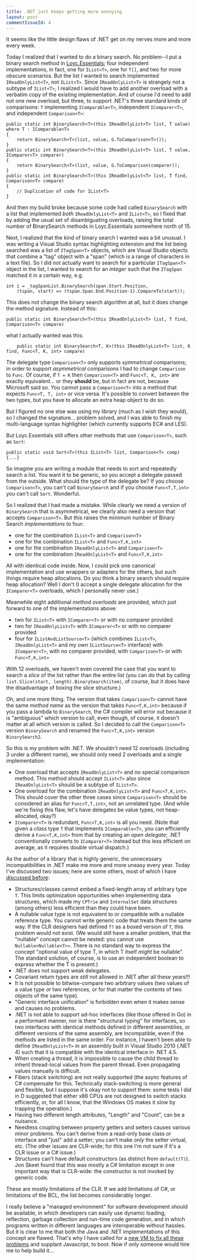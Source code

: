```yaml
---
title: .NET just keeps getting more annoying
layout: post
commentIssueId: 4
---
```

It seems like the little design flaws of .NET get on my nerves more and more every week.

Today I realized that I wanted to do a binary search. No problem--I put a binary search method in [Loyc.Essentials](https://github.com/qwertie/Loyc/tree/master/Src/Loyc.Essentials); four independent implementations, in fact, one for `IList<T>`, one for `T[]`, and two for more obscure scenarios. But the list I wanted to search implemented `IReadOnlyList<T>`, not `IList<T>`. Since `IReadOnlyList<T>` is strangely not a subtype of `IList<T>`, I realized I would have to add another overload with a verbatim copy of the existing implementation. And of course I'd need to add not one new overload, but three, to support .NET's three standard kinds of comparisons: `T` implementing `IComparable<T>`, independent `IComparer<T>`, and independent `Comparison<T>`:

    public static int BinarySearch<T>(this IReadOnlyList<T> list, T value) where T : IComparable<T>
    {
        return BinarySearch<T>(list, value, G.ToComparison<T>());
    }
    public static int BinarySearch<T>(this IReadOnlyList<T> list, T value, IComparer<T> comparer)
    {
        return BinarySearch<T>(list, value, G.ToComparison(comparer));
    }
    public static int BinarySearch<T>(this IReadOnlyList<T> list, T find, Comparison<T> compare)
    {
        // Duplication of code for IList<T>
    }

And then my build broke because some code had called `BinarySearch` with a list that implemented _both_ `IReadOnlyList<T>` and `IList<T>`, so I fixed that by adding the usual set of disambiguating overloads, raising the total number of BinarySearch methods in Loyc.Essentials somewhere north of 15.

Next, I realized that the kind of binary search I wanted was a bit unusual. I was writing a Visual Studio syntax highlighting extension and the list being searched was a list of `ITagSpan<T>` objects, which are Visual Studio objects that combine a "tag" object with a "span" (which is a range of characters in a text file). So I did not actually want to search for a particular `ITagSpan<T>` object in the list, I wanted to search for an _integer_ such that the `ITagSpan` matched it in a certain way, e.g.

    int i = _tagSpanList.BinarySearch(span.Start.Position, 
        (tspan, start) => (tspan.Span.End.Position-1).CompareTo(start));

This does not change the binary search algorithm at all, but it does change the method signature. Instead of this:

    public static int BinarySearch<T>(this IReadOnlyList<T> list, T find, Comparison<T> compare)

what I actually wanted was this:

		public static int BinarySearch<T, K>(this IReadOnlyList<T> list, K find, Func<T, K, int> compare)

The delegate type `Comparison<T>` only supports _symmetrical_ comparisons; in order to support _asymmetrical_ comparisons I had to change `Comparison` to `Func`. Of course, if `T = K` then `Comparison<T>` and `Func<T, K, int>` are exactly equivalent... or they __should__ be, but in fact are not, because Microsoft said so. You cannot pass a `Comparison<T>` into a method that expects `Func<T, T, int>` or vice versa. It's possible to convert between the two types, but you have to allocate an extra heap object to do so.

But I figured no one else was using my library (much as I wish they would), so I changed the signature... problem solved, and I was able to finish my multi-language syntax highlighter (which currently supports EC# and LES).

But Loyc.Essentials still offers other methods that use `Comparison<T>`, such as `Sort`:

    public static void Sort<T>(this IList<T> list, Comparison<T> comp) {...}

So imagine you are writing a module that needs to sort and repeatedly search a list. You want it to be generic, so you accept a delegate passed from the outside. What should the type of the delegate be? If you choose `Comparison<T>`, you can't call `BinarySearch` and if you choose `Func<T,T,int>` you can't call `Sort`. Wonderful.

So I realized that I had made a mistake. While clearly we need a version of `BinarySearch` that is asymmetrical, we clearly also need a version that accepts `Comparison<T>`. But this raises the minimum number of Binary Search _implementations_ to four:

- one for the combination `IList<T>` and `Comparison<T>`
- one for the combination `IList<T>` and `Func<T,K,int>`
- one for the combination `IReadOnlyList<T>` and `Comparison<T>`
- one for the combination `IReadOnlyList<T>` and `Func<T,K,int>`

All with identical code inside. Now, I could pick one canonical implementation and use wrappers or adapters for the others, but such things require heap allocations. Do you think a binary search should require heap allocation? Well I don't (I accept a single delegate allocation for the `IComparer<T>` overloads, which I personally never use.)

Meanwhile eight additional _method overloads_ are provided, which just forward to one of the implementations above:

- two for `IList<T>` with `IComparer<T>` or with no comparer provided
- two for `IReadOnlyList<T>` with `IComparer<T>` or with no comparer provided
- four for `IListAndListSource<T>` (which combines `IList<T>`, `IReadOnlyList<T>` and my own `IListSource<T>` interface) with `IComparer<T>`, with no comparer provided, with `Comparison<T>` or with `Func<T,K,int>`

With 12 overloads, we haven't even covered the case that you want to search a _slice_ of the list rather than the entire list (you can do that by calling `list.Slice(start, length).BinarySearch(item)`, of course, but it does have the disadvantage of boxing the slice structure.)

Oh, and one more thing. The version that takes `Comparison<T>` cannot have the same _method name_ as the version that takes `Func<T,K,int>` because if you pass a lambda to `BinarySearch`, the C# compiler will error out because it is "ambiguous" which version to call, even though, of course, it doesn't matter at all which version is called. So I decided to call the `Comparison<T>` version `BinarySearch` and renamed the `Func<T,K,int>` version `BinarySearch2`.

So this is my problem with .NET. We shouldn't need 12 overloads (including 3 under a different name), we should only need 2 overloads and a single implementation:

- One overload that accepts `IReadOnlyList<T>` and no special comparison method. This method should accept `IList<T>` also since `IReadOnlyList<T>` should be a subtype of `IList<T>`.
- One overload for the combination `IReadOnlyList<T>` and `Func<T,K,int>`. This should cover the other three cases since `Comparison<T>` should be considered an alias for `Func<T,T,int>`, not an unrelated type. (And while we're fixing this flaw, let's have delegates be value types, not heap-allocated, okay?)
- `IComparer<T>` is redundant, `Func<T,K,int>` is all you need. (Note that given a _class_ type `T` that implements `IComparable<T>`, you can efficiently derive a `Func<T,K,int>` from that by creating an _open delegate_; .NET conventionally converts to `IComparer<T>` instead but this less efficient on average, as it requires double virtual dispatch.)

As the author of a library that is highly generic, the unnecessary incompatibilities in .NET make me more and more uneasy every year. Today I've discussed two issues; here are some others, most of which I have [discussed before](http://loyc.net/2012/design-flaws-in-net.html):

- Structures/classes cannot embed a fixed-length array of arbitrary type `T`. This limits optimization opportunities when implementing data structures, which made my `CPTrie` and `InternalSet` data structures (among others) less efficient than they could have been.
- A nullable value type is not equivalent to or compatible with a nullable reference type. You cannot write generic code that treats them the same way. If the CLR designers had defined `T?` as a boxed version of `T`, this problem would not exist. (We would still have a smaller problem, that the "nullable" concept cannot be nested: you cannot use `Nullable<Nullable<T>>`. There is no standard way to express the concept "optional value of type T, in which T itself _might_ be nullable". The standard solution, of course, is to use an independent boolean to express whether the T is present.)
- .NET does not support weak delegates.
- Covariant return types are _still_ not allowed in .NET after all these years!!!
- It is not possible to bitwise-compare two arbitrary values (two values of a value type _or_ two references, or for that matter the contents of two objects of the same type).
- "Generic interface unification" is forbidden even when it makes sense and causes no problems.
- .NET is not able to support ad-hoc interfaces (like those offered in Go) in a performant manner, nor is there "structural typing" for interfaces, so two interfaces with identical methods defined in different assemblies, or different versions of the same assembly, are incompatible, even if the methods are listed in the same order. For instance, I haven't been able to define `IReadOnlyList<T>` in an assembly built in Visual Studio 2010 (.NET 4) such that it is compatible with the identical interface in .NET 4.5.
- When creating a thread, it is impossible to cause the child thread to inherit thread-local values from the parent thread. Even propagating values manually is difficult.
- Fibers (stack switching) are not really supported (the async features of C# compensate for this. Technically stack-switching is more general and flexible, but I suppose it's okay not to support them: some tests I did in D suggested that either x86 CPUs are not designed to switch stacks efficiently, or, for all I know, that the Windows OS makes it slow by trapping the operation.)
- Having two different length attributes, "Length" and "Count", can be a nuisance.
- Needless coupling between property getters and setters causes various minor problems. You can't derive from a read-only base class or interface and "just" add a setter; you can't make _only_ the setter virtual, etc. (The other issues are CLR-wide; for this one I'm not sure if it's a CLR issue or a C# issue.)
- Structures can't have default constructors (as distinct from `default(T)`). Jon Skeet found that this was mostly a C# limitation except in one important way that is CLR-wide: the constructor is not invoked by generic code.

These are mostly limitations of the CLR. If we add limitations of C#, or limitations of the BCL, the list becomes considerably longer.

I really believe a "managed environment" for software development should be available, in which developers can easily use dynamic loading, reflection, garbage collection and run-time code generation, and in which programs written in different languages are interoperable without hassles. But it is clear to me that both the Java and .NET implementations of this concept are flawed. That's why I have called for a [new VM to fix all these problems](/2014/open-letter.html) and supplant Javascript, to boot. Now if only someone would hire me to help build it...

<small><a href="http://www.codeproject.com/script/Articles/BlogArticleList.aspx?amid=3453924" rel="tag" style="display:none">Published on CodeProject</a></small>